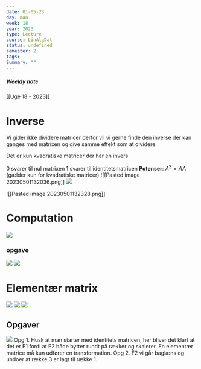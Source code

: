 ```yaml
---
date: 01-05-23
day: man
week: 18
year: 2023
type: Lecture
course: LinAlgDat
status: undefined
semester: 2
tags:
Summary: ""
---
```

##### Weekly note
[[Uge 18 - 2023]]

# Inverse
Vi gider ikke dividere matricer derfor vil vi gerne finde den inverse der kan ganges med matrixen og give samme effekt som at dividere. 

Det er kun kvadratiske matricer der har en invers

0 svarer til nul matrixen
1 svarer til identitetsmatricen
**Potenser**: $A^2=AA$ (gælder kun for kvadratiske matricer)
![[Pasted image 20230501132036.png]]
![](https://i.imgur.com/IVVkQvG.png)

![[Pasted image 20230501132328.png]]
# Computation
![](https://i.imgur.com/5OebEbm.png)
### opgave
![](https://i.imgur.com/ccqMCXo.png)
![](https://i.imgur.com/1M0ynwr.png)

# Elementær matrix

![](https://i.imgur.com/Mnx1U8a.png)
![](https://i.imgur.com/6Vv54Mu.png)
![](https://i.imgur.com/oNgy2YS.png)
## Opgaver
![](https://i.imgur.com/yFEYhIZ.png)
Opg 1. Husk at man starter med identitets matricen, her bliver det klart at det er E1 fordi at E2 både bytter rundt på rækker og skalerer. En elementær matrice må kun udfører en transformation. 
Opg 2. F2 vi går baglæns og undoer at række 3 er lagt til række 1. 